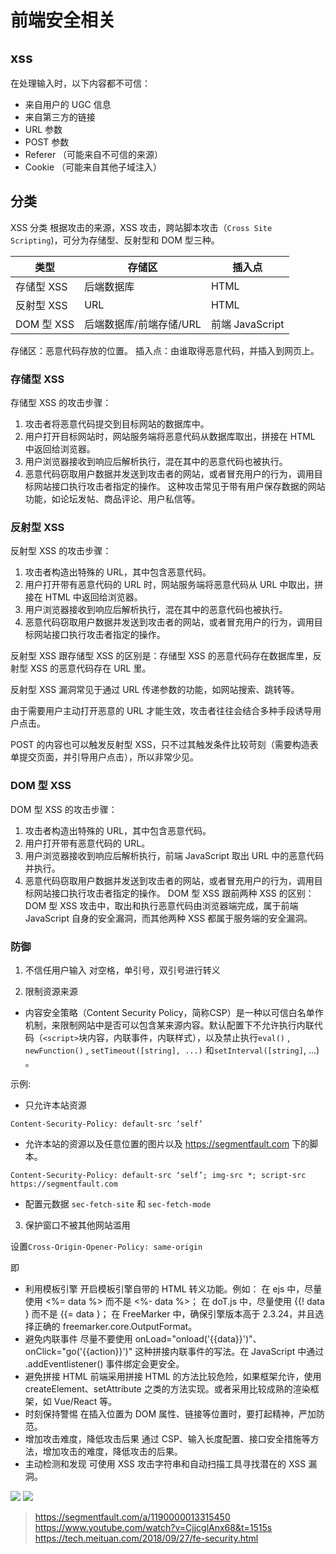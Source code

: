 # 前端安全相关

## xss


在处理输入时，以下内容都不可信：

- 来自用户的 UGC 信息
- 来自第三方的链接
- URL 参数
- POST 参数
- Referer （可能来自不可信的来源）
- Cookie （可能来自其他子域注入）

## 分类

XSS 分类
根据攻击的来源，XSS 攻击，跨站脚本攻击（`Cross Site Scripting`)，可分为存储型、反射型和 DOM 型三种。

| 类型 | 存储区 | 插入点|
|---|---|---|
|存储型 XSS|后端数据库|HTML|
|反射型 XSS|URL|HTML|
|DOM 型 XSS|后端数据库/前端存储/URL|前端 JavaScript|

存储区：恶意代码存放的位置。
插入点：由谁取得恶意代码，并插入到网页上。
### 存储型 XSS

存储型 XSS 的攻击步骤：

1. 攻击者将恶意代码提交到目标网站的数据库中。
2. 用户打开目标网站时，网站服务端将恶意代码从数据库取出，拼接在 HTML 中返回给浏览器。
3. 用户浏览器接收到响应后解析执行，混在其中的恶意代码也被执行。
4. 恶意代码窃取用户数据并发送到攻击者的网站，或者冒充用户的行为，调用目标网站接口执行攻击者指定的操作。
这种攻击常见于带有用户保存数据的网站功能，如论坛发帖、商品评论、用户私信等。

### 反射型 XSS

反射型 XSS 的攻击步骤：

1. 攻击者构造出特殊的 URL，其中包含恶意代码。
2. 用户打开带有恶意代码的 URL 时，网站服务端将恶意代码从 URL 中取出，拼接在 HTML 中返回给浏览器。
3. 用户浏览器接收到响应后解析执行，混在其中的恶意代码也被执行。
4. 恶意代码窃取用户数据并发送到攻击者的网站，或者冒充用户的行为，调用目标网站接口执行攻击者指定的操作。

反射型 XSS 跟存储型 XSS 的区别是：存储型 XSS 的恶意代码存在数据库里，反射型 XSS 的恶意代码存在 URL 里。

反射型 XSS 漏洞常见于通过 URL 传递参数的功能，如网站搜索、跳转等。

由于需要用户主动打开恶意的 URL 才能生效，攻击者往往会结合多种手段诱导用户点击。

POST 的内容也可以触发反射型 XSS，只不过其触发条件比较苛刻（需要构造表单提交页面，并引导用户点击），所以非常少见。

### DOM 型 XSS
DOM 型 XSS 的攻击步骤：

1. 攻击者构造出特殊的 URL，其中包含恶意代码。
2. 用户打开带有恶意代码的 URL。
3. 用户浏览器接收到响应后解析执行，前端 JavaScript 取出 URL 中的恶意代码并执行。
4. 恶意代码窃取用户数据并发送到攻击者的网站，或者冒充用户的行为，调用目标网站接口执行攻击者指定的操作。
DOM 型 XSS 跟前两种 XSS 的区别：DOM 型 XSS 攻击中，取出和执行恶意代码由浏览器端完成，属于前端 JavaScript 自身的安全漏洞，而其他两种 XSS 都属于服务端的安全漏洞。

### 防御

1. 不信任用户输入
对空格，单引号，双引号进行转义

2. 限制资源来源

- 内容安全策略（Content Security Policy，简称CSP）是一种以可信白名单作机制，来限制网站中是否可以包含某来源内容。默认配置下不允许执行内联代码（`<script>`块内容，内联事件，内联样式），以及禁止执行`eval()` , `newFunction()` , `setTimeout([string], ...)` 和`setInterval([string]`, ...) 。

示例:

- 只允许本站资源

`Content-Security-Policy: default-src ‘self’`

- 允许本站的资源以及任意位置的图片以及 https://segmentfault.com 下的脚本。

`Content-Security-Policy: default-src ‘self’; img-src *; script-src https://segmentfault.com`

- 配置元数据
`sec-fetch-site` 和 `sec-fetch-mode`

3. 保护窗口不被其他网站滥用

设置`Cross-Origin-Opener-Policy: same-origin`


即
- 利用模板引擎 开启模板引擎自带的 HTML 转义功能。例如： 在 ejs 中，尽量使用 <%= data %> 而不是 <%- data %>； 在 doT.js 中，尽量使用 {{! data } 而不是 {{= data }； 在 FreeMarker 中，确保引擎版本高于 2.3.24，并且选择正确的 freemarker.core.OutputFormat。
- 避免内联事件 尽量不要使用 onLoad="onload('{{data}}')"、onClick="go('{{action}}')" 这种拼接内联事件的写法。在 JavaScript 中通过 .addEventlistener() 事件绑定会更安全。
- 避免拼接 HTML 前端采用拼接 HTML 的方法比较危险，如果框架允许，使用 createElement、setAttribute 之类的方法实现。或者采用比较成熟的渲染框架，如 Vue/React 等。
- 时刻保持警惕 在插入位置为 DOM 属性、链接等位置时，要打起精神，严加防范。
- 增加攻击难度，降低攻击后果 通过 CSP、输入长度配置、接口安全措施等方法，增加攻击的难度，降低攻击的后果。
- 主动检测和发现 可使用 XSS 攻击字符串和自动扫描工具寻找潜在的 XSS 漏洞。

![](https://randomm.cdn.bcebos.com/s1.png)
![](https://randomm.cdn.bcebos.com/s2.png)

> https://segmentfault.com/a/1190000013315450
> https://www.youtube.com/watch?v=CjjcglAnx68&t=1515s
> https://tech.meituan.com/2018/09/27/fe-security.html